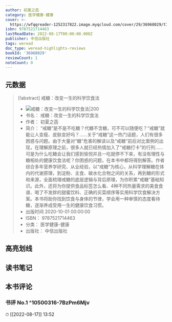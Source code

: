 ```yaml
---
author: 初夏之菡
category: 医学健康-健康
cover: >-
  https://wfqqreader-1252317822.image.myqcloud.com/cover/29/36968029/t7_36968029.jpg
isbn: 9787521714463
lastReadDate: 2022-08-17T00:00:00.000Z
publisher: 中信出版社
tags: weread
doc_type: weread-highlights-reviews
bookId: '36968029'
reviewCount: 1
noteCount: 0
---
```


## 元数据

> [!abstract] 戒糖：改变一生的科学饮食法
> - ![ 戒糖：改变一生的科学饮食法|200](https://wfqqreader-1252317822.image.myqcloud.com/cover/29/36968029/t7_36968029.jpg)
> - 书名： 戒糖：改变一生的科学饮食法
> - 作者： 初夏之菡
> - 简介： “戒糖”是不是不吃糖？代糖不含糖，可不可以随便吃？“戒糖”就能让人变瘦、皮肤变好吗？……关于“戒糖”这一热门话题，人们有很多困惑与问题。由于大量对“糖”危害的解读以及“戒糖”前后对比案例的出现，在理解原理之前，很多人就已经热情加入了“戒糖打卡”的行列……可是为什么吃糖会让我们感到愉悦并且一吃就停不下来，有没有理性与糖相处的健康饮食法呢？你困惑的问题，在本书中都将得到解答。作者综合多年营养学研究、从业经验，以“戒糖”为核心，从科学理解糖在体内的代谢原理，到淀粉、主食、碳水化合物之间的关系，再到糖的形式和来源，全面梳理戒糖的底层逻辑与背后原理，为你积累“戒糖”基础知识。此外，还将为你提供食品标签怎么看、4种不同热量需求的美食食谱、喝了不发胖的甜蜜饮料、正确的买菜顺序等实用科学饮食解决方案。本书将助你找到饮食与身体的节律，学会用一种审慎的态度看待糖，逐渐养成受用一生的健康饮食习惯。
> - 出版时间 2020-10-01 00:00:00
> - ISBN： 9787521714463
> - 分类： 医学健康-健康
> - 出版社： 中信出版社

## 高亮划线

## 读书笔记

## 本书评论

### 书评 No.1  ^10500316-7BzPm6Mjv
⏱ [[2022-08-17]]  13:52

